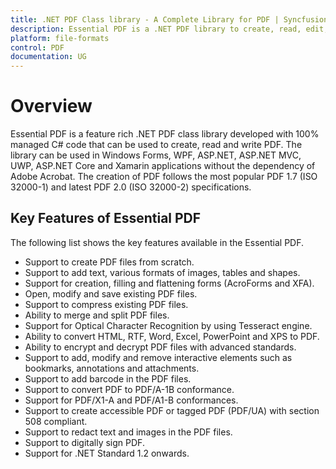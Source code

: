 ```yaml
---
title: .NET PDF Class library - A Complete Library for PDF | Syncfusion
description: Essential PDF is a .NET PDF library to create, read, edit, & convert PDF files in Windows Forms, WPF, UWP, ASP.NET Core, ASP.NET MVC, Xamarin applications
platform: file-formats
control: PDF
documentation: UG
---
```

# Overview

Essential PDF is a feature rich .NET PDF class library developed with 100% managed C# code that can be used to create, read and write PDF. The library can be used in Windows Forms, WPF, ASP.NET, ASP.NET MVC, UWP, ASP.NET Core and Xamarin applications without the dependency of Adobe Acrobat. The creation of PDF follows the most popular PDF 1.7 (ISO 32000-1) and latest PDF 2.0 (ISO 32000-2) specifications.

## Key Features of Essential PDF

The following list shows the key features available in the Essential PDF.

* Support to create PDF files from scratch.
* Support to add text, various formats of images, tables and shapes.
* Support for creation, filling and flattening forms (AcroForms and XFA).  
* Open, modify and save existing PDF files.
* Support to compress existing PDF files.
* Ability to merge and split PDF files.
* Support for Optical Character Recognition by using Tesseract engine. 
* Ability to convert HTML, RTF, Word, Excel, PowerPoint and XPS to PDF.
* Ability to encrypt and decrypt PDF files with advanced standards.
* Support to add, modify and remove interactive elements such as bookmarks, annotations and attachments.
* Support to add barcode in the PDF files.
* Support to convert PDF to PDF/A-1B conformance.
* Support for PDF/X1-A and PDF/A1-B conformances. 
* Support to create accessible PDF or tagged PDF (PDF/UA) with section 508 compliant. 
* Support to redact text and images in the PDF files.  
* Support to digitally sign PDF. 
* Support for .NET Standard 1.2 onwards. 
